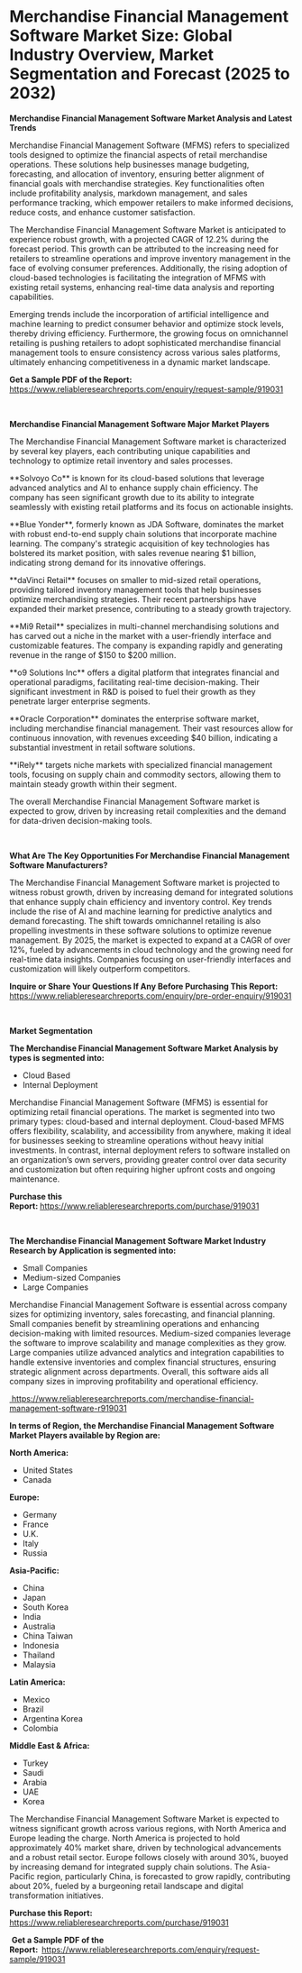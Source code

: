 <p><h1>Merchandise Financial Management Software Market Size: Global Industry Overview, Market Segmentation and Forecast (2025 to 2032)</h1></p><p><strong>Merchandise Financial Management Software Market Analysis and Latest Trends</strong></p>
<p><p>Merchandise Financial Management Software (MFMS) refers to specialized tools designed to optimize the financial aspects of retail merchandise operations. These solutions help businesses manage budgeting, forecasting, and allocation of inventory, ensuring better alignment of financial goals with merchandise strategies. Key functionalities often include profitability analysis, markdown management, and sales performance tracking, which empower retailers to make informed decisions, reduce costs, and enhance customer satisfaction.</p><p>The Merchandise Financial Management Software Market is anticipated to experience robust growth, with a projected CAGR of 12.2% during the forecast period. This growth can be attributed to the increasing need for retailers to streamline operations and improve inventory management in the face of evolving consumer preferences. Additionally, the rising adoption of cloud-based technologies is facilitating the integration of MFMS with existing retail systems, enhancing real-time data analysis and reporting capabilities. </p><p>Emerging trends include the incorporation of artificial intelligence and machine learning to predict consumer behavior and optimize stock levels, thereby driving efficiency. Furthermore, the growing focus on omnichannel retailing is pushing retailers to adopt sophisticated merchandise financial management tools to ensure consistency across various sales platforms, ultimately enhancing competitiveness in a dynamic market landscape.</p></p>
<p><strong>Get a Sample PDF of the Report:&nbsp;</strong> <a href="https://www.reliableresearchreports.com/enquiry/request-sample/919031?utm_campaign=2242&utm_medium=2&utm_source=Github&utm_content=ia&utm_term=18042025&utm_id=merchandise-financial-management-software">https://www.reliableresearchreports.com/enquiry/request-sample/919031</a></p>
<p>&nbsp;</p>
<p><strong>Merchandise Financial Management Software Major Market Players</strong></p>
<p><p>The Merchandise Financial Management Software market is characterized by several key players, each contributing unique capabilities and technology to optimize retail inventory and sales processes. </p><p>**Solvoyo Co** is known for its cloud-based solutions that leverage advanced analytics and AI to enhance supply chain efficiency. The company has seen significant growth due to its ability to integrate seamlessly with existing retail platforms and its focus on actionable insights.</p><p>**Blue Yonder**, formerly known as JDA Software, dominates the market with robust end-to-end supply chain solutions that incorporate machine learning. The company's strategic acquisition of key technologies has bolstered its market position, with sales revenue nearing $1 billion, indicating strong demand for its innovative offerings.</p><p>**daVinci Retail** focuses on smaller to mid-sized retail operations, providing tailored inventory management tools that help businesses optimize merchandising strategies. Their recent partnerships have expanded their market presence, contributing to a steady growth trajectory.</p><p>**Mi9 Retail** specializes in multi-channel merchandising solutions and has carved out a niche in the market with a user-friendly interface and customizable features. The company is expanding rapidly and generating revenue in the range of $150 to $200 million.</p><p>**o9 Solutions Inc** offers a digital platform that integrates financial and operational paradigms, facilitating real-time decision-making. Their significant investment in R&D is poised to fuel their growth as they penetrate larger enterprise segments.</p><p>**Oracle Corporation** dominates the enterprise software market, including merchandise financial management. Their vast resources allow for continuous innovation, with revenues exceeding $40 billion, indicating a substantial investment in retail software solutions.</p><p>**iRely** targets niche markets with specialized financial management tools, focusing on supply chain and commodity sectors, allowing them to maintain steady growth within their segment. </p><p>The overall Merchandise Financial Management Software market is expected to grow, driven by increasing retail complexities and the demand for data-driven decision-making tools.</p></p>
<p>&nbsp;</p>
<p><strong>What Are The Key Opportunities For Merchandise Financial Management Software Manufacturers?</strong></p>
<p><p>The Merchandise Financial Management Software market is projected to witness robust growth, driven by increasing demand for integrated solutions that enhance supply chain efficiency and inventory control. Key trends include the rise of AI and machine learning for predictive analytics and demand forecasting. The shift towards omnichannel retailing is also propelling investments in these software solutions to optimize revenue management. By 2025, the market is expected to expand at a CAGR of over 12%, fueled by advancements in cloud technology and the growing need for real-time data insights. Companies focusing on user-friendly interfaces and customization will likely outperform competitors.</p></p>
<p><strong>Inquire or Share Your Questions If Any Before Purchasing This Report:</strong> <a href="https://www.reliableresearchreports.com/enquiry/pre-order-enquiry/919031?utm_campaign=2242&utm_medium=2&utm_source=Github&utm_content=ia&utm_term=18042025&utm_id=merchandise-financial-management-software">https://www.reliableresearchreports.com/enquiry/pre-order-enquiry/919031</a></p>
<p>&nbsp;</p>
<p><strong>Market Segmentation</strong></p>
<p><strong>The Merchandise Financial Management Software Market Analysis by types is segmented into:</strong></p>
<p><ul><li>Cloud Based</li><li>Internal Deployment</li></ul></p>
<p><p>Merchandise Financial Management Software (MFMS) is essential for optimizing retail financial operations. The market is segmented into two primary types: cloud-based and internal deployment. Cloud-based MFMS offers flexibility, scalability, and accessibility from anywhere, making it ideal for businesses seeking to streamline operations without heavy initial investments. In contrast, internal deployment refers to software installed on an organization’s own servers, providing greater control over data security and customization but often requiring higher upfront costs and ongoing maintenance.</p></p>
<p><strong>Purchase this Report:&nbsp;</strong><a href="https://www.reliableresearchreports.com/purchase/919031?utm_campaign=2242&utm_medium=2&utm_source=Github&utm_content=ia&utm_term=18042025&utm_id=merchandise-financial-management-software">https://www.reliableresearchreports.com/purchase/919031</a></p>
<p>&nbsp;</p>
<p><strong>The Merchandise Financial Management Software Market Industry Research by Application is segmented into:</strong></p>
<p><ul><li>Small Companies</li><li>Medium-sized Companies</li><li>Large Companies</li></ul></p>
<p><p>Merchandise Financial Management Software is essential across company sizes for optimizing inventory, sales forecasting, and financial planning. Small companies benefit by streamlining operations and enhancing decision-making with limited resources. Medium-sized companies leverage the software to improve scalability and manage complexities as they grow. Large companies utilize advanced analytics and integration capabilities to handle extensive inventories and complex financial structures, ensuring strategic alignment across departments. Overall, this software aids all company sizes in improving profitability and operational efficiency.</p></p>
<p><a href="https://www.reliableresearchreports.com/merchandise-financial-management-software-r919031?utm_campaign=2242&utm_medium=2&utm_source=Github&utm_content=ia&utm_term=18042025&utm_id=merchandise-financial-management-software">&nbsp;https://www.reliableresearchreports.com/merchandise-financial-management-software-r919031</a></p>
<p><strong>In terms of Region, the Merchandise Financial Management Software Market Players available by Region are:</strong></p>
<p>
    <p> <strong> North America: </strong>
        <ul>
            <li>United States</li>
            <li>Canada</li>
        </ul>
        </p> 
    <p> <strong> Europe: </strong>
        <ul>
            <li>Germany</li>
            <li>France</li>
            <li>U.K.</li>
            <li>Italy</li>
            <li>Russia</li>
        </ul>
        </p> 
    <p> <strong> Asia-Pacific: </strong>
        <ul>
            <li>China</li>
            <li>Japan</li>
            <li>South Korea</li>
            <li>India</li>
            <li>Australia</li>
            <li>China Taiwan</li>
            <li>Indonesia</li>
            <li>Thailand</li>
            <li>Malaysia</li>
        </ul>
        </p> 
    <p> <strong> Latin America: </strong>
        <ul>
            <li>Mexico</li>
            <li>Brazil</li>
            <li>Argentina Korea</li>
            <li>Colombia</li>
        </ul>
        </p> 
    <p> <strong> Middle East & Africa: </strong>
        <ul>
            <li>Turkey</li>
            <li>Saudi</li>
            <li>Arabia</li>
            <li>UAE</li>
            <li>Korea</li>
        </ul>
    </p>
    </p>
<p><p>The Merchandise Financial Management Software Market is expected to witness significant growth across various regions, with North America and Europe leading the charge. North America is projected to hold approximately 40% market share, driven by technological advancements and a robust retail sector. Europe follows closely with around 30%, buoyed by increasing demand for integrated supply chain solutions. The Asia-Pacific region, particularly China, is forecasted to grow rapidly, contributing about 20%, fueled by a burgeoning retail landscape and digital transformation initiatives.</p></p>
<p><strong>Purchase this Report: </strong><a href="https://www.reliableresearchreports.com/purchase/919031?utm_campaign=2242&utm_medium=2&utm_source=Github&utm_content=ia&utm_term=18042025&utm_id=merchandise-financial-management-software">https://www.reliableresearchreports.com/purchase/919031</a></p>
<p>&nbsp;<strong>Get a Sample PDF of the Report:&nbsp;&nbsp;</strong><a href="https://www.reliableresearchreports.com/enquiry/request-sample/919031?utm_campaign=2242&utm_medium=2&utm_source=Github&utm_content=ia&utm_term=18042025&utm_id=merchandise-financial-management-software">https://www.reliableresearchreports.com/enquiry/request-sample/919031</a></p>
<p><strong></strong></p>
<p><p></p><p></p><p></p></p>